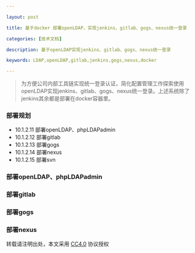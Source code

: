 ```yaml
---

layout: post

title: 基于docker 部署openLDAP，实现jenkins、gitlab、gogs、nexus统一登录

categories: [技术文档]

description: 基于openLDAP实现jenkins、gitlab、gogs、nexus统一登录

keywords: LDAP,openLDAP,gitlab,jenkins,gogs,nexus,docker

---
```

> 为方便公司内部工具链实现统一登录认证，简化配置管理工作探索使用openLDAP实现jenkins、gitlab、gogs、nexus统一登录。上述系统除了jenkins其余都是部署在docker容器里。

### 部署规划
- 10.1.2.11 部署openLDAP、phpLDAPadmin
- 10.1.2.12 部署gitlab
- 10.1.2.13 部署gogs
- 10.1.2.14 部署nexus
- 10.1.2.15 部署svn

### 部署openLDAP、phpLDAPadmin

### 部署gitlab


### 部署gogs


### 部署nexus



 转载请注明出处，本文采用 [CC4.0](http://creativecommons.org/licenses/by-nc-nd/4.0/) 协议授权






